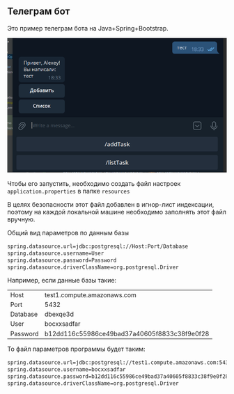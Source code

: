 ## Телеграм бот

Это пример телеграм бота на Java+Spring+Bootstrap.


![cmd](src/main/resources/img/index.png)

Чтобы его запустить, необходимо создать файл настроек
`application.properties` в папке `resources`

В целях безопасности этот файл добавлен в игнор-лист 
индексации, поэтому на каждой локальной машине
необходимо заполнять этот файл вручную.

Общий вид параметров по данным базы

```
spring.datasource.url=jdbc:postgresql://Host:Port/Database
spring.datasource.username=User
spring.datasource.password=Password
spring.datasource.driverClassName=org.postgresql.Driver
```

Например, если данные базы такие:

<table>
  <tr>
    <td>Host</td>  
    <td>test1.compute.amazonaws.com</td>
  </tr>
  <tr>
    <td>Port</td>
<td>5432</td>
  </tr>
  <tr>
    <td>Database</td>  
   <td>dbexqe3d</td>
  </tr>
  <tr>
    <td>User</td>
  <td>bocxxsadfar</td>
  </tr>
  <tr>
    <td>Password</td>
    <td>b12dd116c55986ce49bad37a40605f8833c38f9e0f28</td>
  </tr>
  <tr>  
</tr>
</table>

То файл параметров программы будет таким:

<Tabs>
<TabItem value="application-properties" label="application.properties">

```
spring.datasource.url=jdbc:postgresql://test1.compute.amazonaws.com:5432/dbexqe3d
spring.datasource.username=bocxxsadfar
spring.datasource.password=b12dd116c55986ce49bad37a40605f8833c38f9e0f28
spring.datasource.driverClassName=org.postgresql.Driver
```
</TabItem>
</Tabs>





